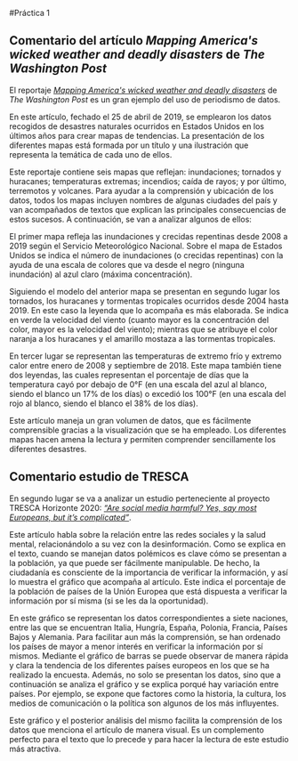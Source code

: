 #Práctica 1
## Comentario del artículo *Mapping America's wicked weather and deadly disasters* de *The Washington Post*

El reportaje *<a href="https://www.washingtonpost.com/graphics/2019/national/mapping-disasters/">Mapping America's wicked weather and deadly disasters</a>* de *The Washington Post* es un gran ejemplo del uso de periodismo de datos. 

En este artículo, fechado el 25 de abril de 2019, se emplearon los datos recogidos de desastres naturales ocurridos en Estados Unidos en los últimos años para crear mapas de tendencias. La presentación de los diferentes mapas está formada por un título y una ilustración que representa la temática de cada uno de ellos.

Este reportaje contiene seis mapas que reflejan: inundaciones; tornados y huracanes; temperaturas extremas; incendios; caída de rayos; y por último, terremotos y volcanes. Para ayudar a la comprensión y ubicación de los datos, todos los mapas incluyen nombres de algunas ciudades del país y van acompañados de textos que explican las principales consecuencias de estos sucesos. A continuación, se van a analizar algunos de ellos:

El primer mapa refleja las inundaciones y crecidas repentinas desde 2008 a 2019 según el Servicio Meteorológico Nacional. Sobre el mapa de Estados Unidos se indica el número de inundaciones (o crecidas repentinas) con la ayuda de una escala de colores que va desde el negro (ninguna inundación) al azul claro (máxima concentración).

Siguiendo el modelo del anterior mapa se presentan en segundo lugar los tornados, los huracanes y tormentas tropicales ocurridos desde 2004 hasta 2019. En este caso la leyenda que lo acompaña es más elaborada. Se indica en verde la velocidad del viento (cuanto mayor es la concentración del color, mayor es la velocidad del viento); mientras que se atribuye el color naranja a los huracanes y el amarillo mostaza a las tormentas tropicales.

En tercer lugar se representan las temperaturas de extremo frío y extremo calor entre enero de 2008 y septiembre de 2018. Este mapa también tiene dos leyendas, las cuales representan el porcentaje de días que la temperatura cayó por debajo de 0°F (en una escala del azul al blanco, siendo el blanco un 17% de los días) o excedió los 100°F (en una escala del rojo al blanco, siendo el blanco el 38% de los días).

Este artículo maneja un gran volumen de datos, que es fácilmente comprensible gracias a la visualización que se ha empleado. Los diferentes mapas hacen amena la lectura y permiten comprender sencillamente los diferentes desastres.


## Comentario estudio de TRESCA

En segundo lugar se va a analizar un estudio perteneciente al proyecto TRESCA Horizonte 2020: *<a href="https://trescaproject.eu/2021/10/07/are-social-media-harmful-yes-say-most-europeans-but-its-complicated/"> “Are social media harmful? Yes, say most Europeans, but it’s complicated”</a>*.

Este artículo habla sobre la relación entre las redes sociales y la salud mental, relacionándolo a su vez con la desinformación. Como se explica en el texto, cuando se manejan datos polémicos es clave cómo se presentan a la población, ya que puede ser fácilmente manipulable. De hecho, la ciudadanía es consciente de la importancia de verificar la información, y así lo muestra el gráfico que acompaña al artículo. Este indica el porcentaje de la población de países de la Unión Europea que está dispuesta a verificar la información por sí misma (si se les da la oportunidad). 

En este gráfico se representan los datos correspondientes a siete naciones, entre las que se encuentran Italia, Hungría, España, Polonia, Francia, Países Bajos y Alemania. Para facilitar aun más la comprensión, se han ordenado los países de mayor a menor interés en verificar la información por sí mismos. Mediante el gráfico de barras se puede observar de manera rápida y clara la tendencia de los diferentes países europeos en los que se ha realizado la encuesta. Además, no solo se presentan los datos, sino que a continuación se analiza el gráfico y se explica porqué hay variación entre países. Por ejemplo, se expone que factores como la historia, la cultura, los medios de comunicación o la política son algunos de los más influyentes. 

Este gráfico y el posterior análisis del mismo facilita la comprensión de los datos que menciona el artículo de manera visual. Es un complemento perfecto para el texto que lo precede y para hacer la lectura de este estudio más atractiva.
